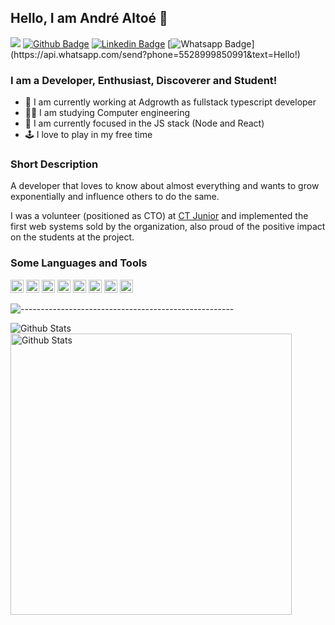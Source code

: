 ## Hello, I am André Altoé 👋
![](https://komarev.com/ghpvc/?username=faakit)
[![Github Badge](https://img.shields.io/badge/-Github-000?style=flat-square&logo=Github&logoColor=white&link=https://github.com/faakit)](https://github.com/faakit)
[![Linkedin Badge](https://img.shields.io/badge/-LinkedIn-blue?style=flat-square&logo=Linkedin&logoColor=white&link=https://www.linkedin.com/in/andre-altoe)](https://www.linkedin.com/in/andre-altoe)
[![Whatsapp Badge](https://img.shields.io/badge/-Whatsapp-4CA143?style=flat-square&labelColor=4CA143&logo=whatsapp&logoColor=white&link=https://api.whatsapp.com/send?phone=5528999850991&text=Hello!)](https://api.whatsapp.com/send?phone=5528999850991&text=Hello!)


### I am a Developer, Enthusiast, Discoverer and Student!
- 🔭 I am currently working at Adgrowth as fullstack typescript developer
- 🧑‍🎓 I am studying Computer engineering
- 📖 I am currently focused in the JS stack (Node and React)
- 🕹️ I love to play in my free time

### Short Description
A developer that loves to know about almost everything and wants to grow exponentially and influence others to do the same. 

I was a volunteer (positioned as CTO) at <a href="https://ctjunior.com.br">CT Junior</a> and implemented the first web systems sold by the organization, also proud of the positive impact on the students at the project.

### Some Languages and Tools

<a href="https://www.typescriptlang.org/" title="Typescript"><img src="https://github.com/get-icon/geticon/raw/master/icons/typescript-icon.svg" alt="Typescript" width="21px" height="21px"></a>
<a href="https://developer.mozilla.org/en-US/docs/Web/JavaScript" title="JavaScript"><img src="https://github.com/get-icon/geticon/raw/master/icons/javascript.svg" alt="JavaScript" width="21px" height="21px"></a>
<a href="https://reactjs.org/" title="React"><img src="https://github.com/get-icon/geticon/raw/master/icons/react.svg" alt="React" width="21px" height="21px"></a>
<a href="https://www.w3.org/TR/CSS/" title="CSS3"><img src="https://github.com/get-icon/geticon/raw/master/icons/css-3.svg" alt="CSS3" width="21px" height="21px"></a>
<a href="https://www.w3.org/TR/html5/" title="HTML5"><img src="https://github.com/get-icon/geticon/raw/master/icons/html-5.svg" alt="HTML5" width="21px" height="21px"></a>
<a href="https://nodejs.org/" title="Node.js"><img src="https://github.com/get-icon/geticon/raw/master/icons/nodejs-icon.svg" alt="Node.js" width="21px" height="21px"></a>
<a href="https://yarnpkg.com/" title="Yarn"><img src="https://github.com/get-icon/geticon/raw/master/icons/yarn.svg" alt="Yarn" width="21px" height="21px"></a>
<a href="https://code.visualstudio.com/" title="Visual Studio Code"><img src="https://github.com/get-icon/geticon/raw/master/icons/visual-studio-code.svg" alt="Visual Studio Code" width="21px" height="21px"></a>


![-----------------------------------------------------](https://raw.githubusercontent.com/andreasbm/readme/master/assets/lines/rainbow.png)

<img align="left" alt="Github Stats" src="https://github-readme-stats.vercel.app/api/top-langs/?username=faakit&layout=compact" />
<img align="left" width="450px" alt="Github Stats" src="https://github-readme-stats.vercel.app/api?username=faakit&show_icons=true&hide_border=true&include_all_commits=true&count_private=true&hide=issues,contribs&line_height=36" />
